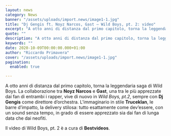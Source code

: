 ```yaml
---
layout: news
category: News
banner: "/assets/uploads/import.news/image1-1.jpg"
title: "Dj Gengis ft. Noyz Narcos, Gast – Wild Boys, pt. 2: video"
excerpt: "A otto anni di distanza dal primo capitolo, torna la leggendaria saga di Wild Boys. La collaborazione tra Noyz Narcos e Gast, una tra le più apprezzate dai fan di entrambi i rapper, vive di nuovo in Wild Boys, pt.2, sempre con Dj Gengis come direttore d’orchestra. L’immaginario in stile Truceklan, le barre d’impatto, la [&hellip"
quote: ""
description: "A otto anni di distanza dal primo capitolo, torna la leggendaria saga di Wild Boys. La collaborazione tra Noyz Narcos e Gast, una tra le più apprezzate dai fan di entrambi i rapper, vive di nuovo in Wild Boys, pt.2, sempre con Dj Gengis come direttore d’orchestra. L’immaginario in stile Truceklan, le barre d’impatto, la [&hellip"
keywords: ""
date: 2020-10-09T00:00:00.000+01:00
author: "Riccardo Primavera"
cover: "/assets/uploads/import.news/image1-1.jpg"
pagination:
  enabled: true

---
```


A otto anni di distanza dal primo capitolo, torna la leggendaria saga di Wild Boys. La collaborazione tra **Noyz Narcos** e **Gast**, una tra le più apprezzate dai fan di entrambi i rapper, vive di nuovo in _Wild Boys, pt.2_, sempre con **Dj Gengis** come direttore d’orchestra. L’immaginario in stile **Truceklan**, le barre d’impatto, la delivery stilosa: tutto esattamente come dev’essere, con un sound senza tempo, in grado di essere apprezzato sia dai fan di lunga data che dai neofiti.

Il video di Wild Boys, pt. 2 è a cura di **Bestvideos**.